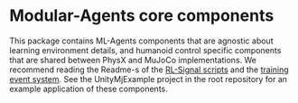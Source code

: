 # Modular-Agents core components

This package contains ML-Agents components that are agnostic about learning environment details, and humanoid control specific components that are shared between PhysX and MuJoCo implementations. 
We recommend reading the Readme-s of the [RL-Signal scripts](<./Runtime/RL Signals/README.md>) and the [training event system](<./Runtime/Training Event System/README.md>). See the UnityMjExample project in the root repository for an example application of these components.